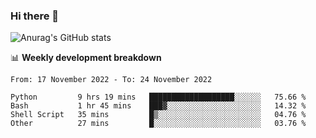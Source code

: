 ### Hi there 👋
![Anurag's GitHub stats](https://github-readme-stats.vercel.app/api?username=jami1024&show_icons=true&theme=radical)

📊 **Weekly development breakdown**
<!--START_SECTION:waka-->

```text
From: 17 November 2022 - To: 24 November 2022

Python         9 hrs 19 mins   ███████████████████░░░░░░   75.66 %
Bash           1 hr 45 mins    ███▓░░░░░░░░░░░░░░░░░░░░░   14.32 %
Shell Script   35 mins         █▒░░░░░░░░░░░░░░░░░░░░░░░   04.76 %
Other          27 mins         █░░░░░░░░░░░░░░░░░░░░░░░░   03.76 %
```

<!--END_SECTION:waka-->
<!--
**jami1024/jami1024** is a ✨ _special_ ✨ repository because its `README.md` (this file) appears on your GitHub profile.

Here are some ideas to get you started:

- 🔭 I’m currently working on ...
- 🌱 I’m currently learning ...
- 👯 I’m looking to collaborate on ...
- 🤔 I’m looking for help with ...
- 💬 Ask me about ...
- 📫 How to reach me: ...
- 😄 Pronouns: ...
- ⚡ Fun fact: ...
-->
